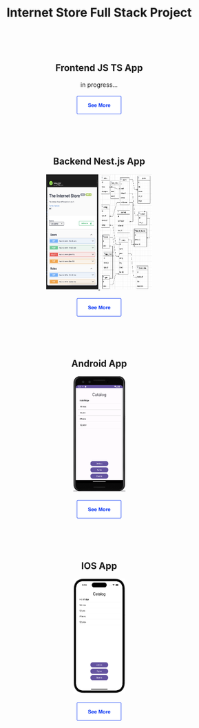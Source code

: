<h1 align="center">Internet Store Full Stack Project</h1>

<br><br><br>

<h2 align="center">Frontend JS TS App</h2>
<p align="center">
  in progress...
  <br>
  <br>
  <a href="https://github.com/addamsv/internet-store/tree/front-product">
    <img src="./README_FILES/see_more_.png" width="104px" height="43px">
  </a>
</p>

<br><br><br>

<h2 align="center">Backend Nest.js App</h2>
<p align="center">
  <a href="./README_FILES/nest.png">
    <img src="./README_FILES/nest.png" width="121px" height="267px">
  </a>
  <a href="./README_FILES/model.png">
    <img src="./README_FILES/model.png" width="121px" height="267px">
  </a>
  <br>
  <br>
  <a href="https://github.com/addamsv/internet-store/tree/backend-product">
    <img src="./README_FILES/see_more_.png" width="104px" height="43px">
  </a>
</p>

<br><br><br>

<h2 align="center">Android App</h2>
<p align="center">
  <a href="./README_FILES/pixel_3_API33.png">
    <img src="./README_FILES/andr_app.png" width="121px" height="267px">
  </a>
  <br><br>
  <a href="https://github.com/addamsv/internet-store/tree/android-product">
    <img src="./README_FILES/see_more_.png" width="104px" height="43px">
  </a>
</p>

<br><br><br>

<h2 align="center">IOS App</h2>
<p align="center">
  <a href="./README_FILES/Screenshot 2023-10-09 at 18.53.09.png">
    <img src="./README_FILES/ios_app.png" width="121px" height="267px">
  </a>
  <br><br>
  <a href="https://github.com/addamsv/internet-store/tree/ios-dev">
    <img src="./README_FILES/see_more_.png" width="104px" height="43px">
  </a>
</p>

